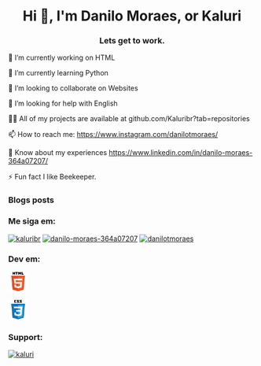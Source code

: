 <h1 align="center">Hi 👋, I'm Danilo Moraes, or Kaluri</h1>
<h3 align="center">Lets get to work.</h3>

<!--
**Kaluribr/Kaluribr** is a ✨ _special_ ✨ repository because its `README.md` (this file) appears on your GitHub profile.

Here are some ideas to get you started: -->


🔭 I’m currently working on HTML

🌱 I’m currently learning Python

👯 I’m looking to collaborate on Websites

🤝 I’m looking for help with English

👨‍💻 All of my projects are available at github.com/Kaluribr?tab=repositories

📫 How to reach me: https://www.instagram.com/danilotmoraes/

📄 Know about my experiences https://www.linkedin.com/in/danilo-moraes-364a07207/

⚡ Fun fact I like Beekeeper.

### Blogs posts
<!-- BLOG-POST-LIST:START -->
<!-- BLOG-POST-LIST:END -->

<h3 aling="left">Me siga em:</h3>
<p aling="left">
  <a href="https://dev.to/kaluribr" target="blank"><img aling="center" src="https://cdn.jsdelivr.net/npm/simple-icons@3.0.1/icons/dev-dot-to.svg" alt="kaluribr" height="30" width="40"/></a>
  <a href="https://www.linkedin.com/in/danilo-moraes-364a07207/" target="blank"><img aling="center" src="https://cdn.jsdelivr.net/npm/simple-icons@3.0.1/icons/linkedin.svg" alt="danilo-moraes-364a07207" height="30" width="40" /></a>
  <a href="https://www.instagram.com/danilotmoraes/" target="blank"><img aling="center" src="https://cdn.jsdelivr.net/npm/simple-icons@3.0.1/icons/instagram.svg" alt="danilotmoraes" heigth="30" width="40" /><a/>
    
<h3 aling="left">Dev em:</h3>
    <p aling="left"> <a href="https://www.w3schools.com/html/default.asp" target="_blank"><img aling="center" src="https://raw.githubusercontent.com/devicons/devicon/master/icons/html5/html5-original-wordmark.svg" alt="html5" width="40" height="40"/><a/>
      <p aling="left"> <a href="https://www.w3schools.com/css/default.asp" target="_blanl"><img aling"center" src="https://raw.githubusercontent.com/devicons/devicon/master/icons/css3/css3-original-wordmark.svg" alt="css3" width="40" heigth="40"/><a/> <p/>
        
<!--- <h3 align="left">Support:</h3>
<p><a href="https://www.buymeacoffee.com/"> <img align="left" src="https://cdn.buymeacoffee.com/buttons/v2/default-yellow.png" height="50" width="210" alt="" /></a></p><br><br> --->
    
<h3 align="left">Support:</h3>
<p><a href="https://www.buymeacoffee.com/kaluri"> <img aling="left" src="https://cdn.buymeacoffee.com/buttons/v2/default-yellow.png" height="50" width="210" alt="kaluri" /><a/><p/><br><br>                                                                                              
               
     
    
